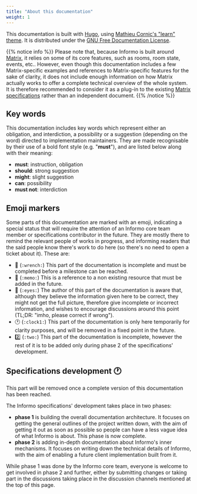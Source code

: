 ```yaml
---
title: "About this documentation"
weight: 1
---
```


This documentation is built with [Hugo](https://gohugo.io/), using [Mathieu
Cornic's "learn" theme](https://github.com/matcornic/hugo-theme-learn). It is
distributed under the [GNU Free Documentation
License](https://www.gnu.org/licenses/fdl-1.3.html).

{{% notice info %}}
Please note that, because Informo is built around [Matrix](https://matrix.org),
it relies on some of its core features, such as rooms, room state, events, etc..
However, even though this documentation includes a few Matrix-specific
examples and references to Matrix-specific features for the sake of clarity, it
does not include enough information on how Matrix actually works to offer a
complete technical overview of the whole system. It is therefore recommended to
consider it as a plug-in to the existing [Matrix
specifications](https://matrix.org/docs/spec/) rather than an independent
document.
{{% /notice %}}

## Key words

This documentation includes key words which represent either an obligation, and
interdiction, a possibility or a suggestion (depending on the word) directed to
implementation maintainers. They are made recognisable by their use of a bold
font style (e.g. "**must**"), and are listed below along with their meaning:

* **must**: instruction, obligation
* **should**: strong suggestion
* **might**: slight suggestion
* **can**: possibility
* **must not**: interdiction

## Emoji markers

Some parts of this documentation are marked with an emoji, indicating a special
status that will require the attention of an Informo core team member or
specifications contributor in the future. They are mostly there to remind the
relevant people of works in progress, and informing readers that the said people
know there's work to do here (so there's no need to open a ticket about it).
These are:

* 🔧 (`:wrench:`) This part of the documentation is incomplete and must be
completed before a milestone can be reached.
* 📝 (`:memo:`) This is a reference to a non existing resource that must be
added in the future.
* 👀 (`:eyes:`) The author of this part of the documentation is aware that,
although they believe the information given here to be correct, they might not
get the full picture, therefore give incomplete or incorrect information, and
wishes to encourage discussions around this point (TL;DR: "imho, please
correct if wrong").
* 🕐 (`:clock1:`) This part of the documentation is only here temporarily for
clarity purposes, and will be removed in a fixed point in the future.
* 2️⃣ (`:two:`) This part of the documentation is incomplete, however the rest
of it is to be added only during phase 2 of the specifications' development.

## Specifications development 🕐

This part will be removed once a complete version of this documentation has been
reached.

The Informo specifications' development takes place in two phases:

* **phase 1** is building the overall documentation architecture. It focuses on
getting the general outlines of the project written down, with the aim of
getting it out as soon as possible so people can have a less vague idea of
what Informo is about. This phase is now complete.
* **phase 2** is adding in-depth documentation about Informo's inner mechanisms.
It focuses on writing down the technical details of Informo, with the aim of
enabling a future client implementation built from it.

While phase 1 was done by the Informo core team, everyone is welcome to get
involved in phase 2 and further, either by submitting changes or taking part in
the discussions taking place in the discussion channels mentioned at the top of
this page.
